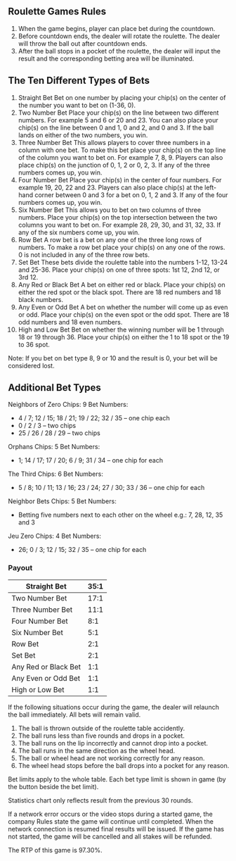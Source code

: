 ## Roulette Games Rules



1. When the game begins, player can place bet during the countdown.
2. Before countdown ends, the dealer will rotate the roulette. The dealer will throw the ball out after countdown ends.
3. After the ball stops in a pocket of the roulette, the dealer will input the result and the corresponding betting area will be illuminated.

## The Ten Different Types of Bets



1. Straight Bet
   Bet on one number by placing your chip(s) on the center of the number you want to bet on (1-36, 0).
2. Two Number Bet
   Place your chip(s) on the line between two different numbers. For example 5 and 6 or 20 and 23. You can also place your chip(s) on the line between 0 and 1, 0 and 2, and 0 and 3. If the ball lands on either of the two numbers, you win.
3. Three Number Bet
   This allows players to cover three numbers in a column with one bet. To make this bet place your chip(s) on the top line of the column you want to bet on. For example 7, 8, 9. Players can also place chip(s) on the junction of 0, 1, 2 or 0, 2, 3. If any of the three numbers comes up, you win.
4. Four Number Bet
   Place your chip(s) in the center of four numbers. For example 19, 20, 22 and 23. Players can also place chip(s) at the left-hand corner between 0 and 3 for a bet on 0, 1, 2 and 3. If any of the four numbers comes up, you win.
5. Six Number Bet
   This allows you to bet on two columns of three numbers. Place your chip(s) on the top intersection between the two columns you want to bet on. For example 28, 29, 30, and 31, 32, 33. If any of the six numbers come up, you win.
6. Row Bet
   A row bet is a bet on any one of the three long rows of numbers. To make a row bet place your chip(s) on any one of the rows. 0 is not included in any of the three row bets.
7. Set Bet
   These bets divide the roulette table into the numbers 1-12, 13-24 and 25-36. Place your chip(s) on one of three spots: 1st 12, 2nd 12, or 3rd 12.
8. Any Red or Black Bet
   A bet on either red or black. Place your chip(s) on either the red spot or the black spot. There are 18 red numbers and 18 black numbers.
9. Any Even or Odd Bet
   A bet on whether the number will come up as even or odd. Place your chip(s) on the even spot or the odd spot. There are 18 odd numbers and 18 even numbers.
10. High and Low Bet
    Bet on whether the winning number will be 1 through 18 or 19 through 36. Place your chip(s) on either the 1 to 18 spot or the 19 to 36 spot.

Note: If you bet on bet type 8, 9 or 10 and the result is 0, your bet will be considered lost.

## Additional Bet Types



Neighbors of Zero
Chips: 9
Bet Numbers:

- 4 / 7; 12 / 15; 18 / 21; 19 / 22; 32 / 35 – one chip each
- 0 / 2 / 3 – two chips
- 25 / 26 / 28 / 29 – two chips

Orphans
Chips: 5
Bet Numbers:

- 1; 14 / 17; 17 / 20; 6 / 9; 31 / 34 – one chip for each

The Third
Chips: 6
Bet Numbers:

- 5 / 8; 10 / 11; 13 / 16; 23 / 24; 27 / 30; 33 / 36 – one chip for each

Neighbor Bets
Chips: 5
Bet Numbers:

- Betting five numbers next to each other on the wheel e.g.: 7, 28, 12, 35 and 3

Jeu Zero
Chips: 4
Bet Numbers:

- 26; 0 / 3; 12 / 15; 32 / 35 – one chip for each

### Payout

| Straight Bet         | 35:1 |
| -------------------- | ---- |
| Two Number Bet       | 17:1 |
| Three Number Bet     | 11:1 |
| Four Number Bet      | 8:1  |
| Six Number Bet       | 5:1  |
| Row Bet              | 2:1  |
| Set Bet              | 2:1  |
| Any Red or Black Bet | 1:1  |
| Any Even or Odd Bet  | 1:1  |
| High or Low Bet      | 1:1  |

If the following situations occur during the game, the dealer will relaunch the ball immediately. All bets will remain valid.

1. The ball is thrown outside of the roulette table accidently.
2. The ball runs less than five rounds and drops in a pocket.
3. The ball runs on the lip incorrectly and cannot drop into a pocket.
4. The ball runs in the same direction as the wheel head.
5. The ball or wheel head are not working correctly for any reason.
6. The wheel head stops before the ball drops into a pocket for any reason.

Bet limits apply to the whole table. Each bet type limit is shown in game (by the button beside the bet limit).

Statistics chart only reflects result from the previous 30 rounds.

If a network error occurs or the video stops during a started game, the company Rules state the game will continue until completed. When the network connection is resumed final results will be issued. If the game has not started, the game will be cancelled and all stakes will be refunded.

The RTP of this game is 97.30%.